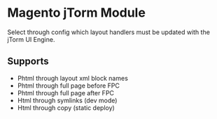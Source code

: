# Magento jTorm Module

Select through config which layout handlers must be updated with the jTorm UI Engine.

## Supports
- Phtml through layout xml block names
- Phtml through full page before FPC
- Phtml through full page after FPC
- Html through symlinks (dev mode)
- Html through copy (static deploy)

